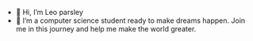 - 👋 Hi, I’m Leo parsley
- 👀 I’m a computer science student ready to make dreams happen. Join me in this journey and help me make the world greater.

<!---
parsletech/parsletech is a ✨ special ✨ repository because its `README.md` (this file) appears on your GitHub profile.
You can click the Preview link to take a look at your changes.
--->
